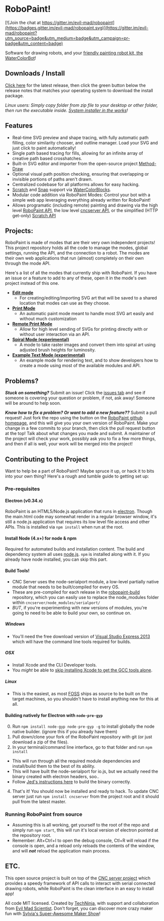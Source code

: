 RoboPaint!
=============

[![Join the chat at https://gitter.im/evil-mad/robopaint](https://badges.gitter.im/evil-mad/robopaint.svg)](https://gitter.im/evil-mad/robopaint?utm_source=badge&utm_medium=badge&utm_campaign=pr-badge&utm_content=badge)

Software for drawing robots, and your
[friendly painting robot kit, the WaterColorBot](http://watercolorbot.com)!

## Downloads / Install
[Click here](https://github.com/evil-mad/robopaint/releases/latest) for the
latest release, then click the green button below the release notes that matches
your operating system to download the install package.

*Linux users: Simply copy folder from zip file to your desktop or other folder,
then run the executable inside.
[System installer in the works](https://github.com/evil-mad/robopaint/issues/73)!*


## Features
 * Real-time SVG preview and shape tracing, with fully automatic path filling,
color similarity chooser, and outline manager. Load your SVG and just click to
paint automatically!
 * Single path based tracing for fills, allowing for an infinite array of
creative path based crosshatches.
 * Built-in SVG editor and importer from the open-source project
[Method-Draw](https://github.com/duopixel/Method-Draw)
 * Optional visual path position checking, ensuring that overlapping or
invisible portions of paths aren't drawn.
 * Centralized codebase for all platforms allows for easy hacking.
 * [Scratch](http://scratch.mit.edu/) and [Snap](http://snap.berkeley.edu)
support via [WaterColorBlocks](https://github.com/evil-mad/WaterColorBlocks).
 * Modular code addition via RoboPaint Modes:
Control your bot with a simple web app leveraging everything already written for
RoboPaint!
 * Allows programatic (including remote) painting and drawing via the high level [RoboPaint API](https://github.com/evil-mad/robopaint-mode-remote/blob/master/API.md), the low level [cncserver API](https://github.com/techninja/cncserver/blob/master/API.md), or the simplified (HTTP get-only) [Scratch API](https://github.com/techninja/cncserver/blob/master/SCRATCH.API.md)

## Projects:
RoboPaint is made of modes that are their very own independent projects! This
project repository holds all the code to manage the modes, global settings,
running the API, and the connection to a robot. The modes are their own web
applications that run (almost) completely on their own through the mode API.

Here's a list of all the modes that currently ship with RoboPaint. If you have
an issue or a feature to add to any of these, open it in the mode's own project
instead of this one.
* **[Edit mode](https://github.com/evil-mad/robopaint-mode-edit)**
  * For creating/editing/importing SVG art that will be saved to a shared
  location that modes can use as they choose.
* **[Print Mode](https://github.com/evil-mad/robopaint-mode-print)**
  * An automatic paint mode meant to handle most SVG art easily and without much
  customization
* **[Remote Print Mode](https://github.com/evil-mad/robopaint-mode-remote)**
  * Allow for high level sending of SVGs for printing directly with or without
  user interaction via an API.
* **[Spiral Mode (experimental)](https://github.com/techninja/robopaint-mode-spiral)**
  * A mode to take raster images and convert them into spiral art using adjusted
  brush heights for luminosity.
* **[Example Text Mode (experimental)](https://github.com/techninja/robopaint-mode-example)**
  * An example mode for rendering text, and to show developers how to create a
  mode using most of the available modules and API.

## Problems?
***Stuck on something?*** Submit an issue! Click the
[issues tab](https://github.com/evil-mad/robopaint/issues) and see if someone
is covering your question or problem, if not, ask away! Someone will be around
to help soon.

***Know how to fix a problem? Or want to add a new feature??*** Submit a pull
request! Just fork the repo using the button on the
[RoboPaint github homepage](https://github.com/evil-mad/robopaint), and
this will give you your own version of RoboPaint. Make your change in a few
commits to your branch, then click the pull request button at the top! Talk
about what changes you made and submit. A maintainer of the project will check
your work, possibly ask you to fix a few more things, and then if all is well,
your work will be merged into the project!

## Contributing to the Project
Want to help be a part of RoboPaint? Maybe spruce it up, or hack it to bits into
your own thing? Here's a rough and tumble guide to getting set up:

### Pre-requisites
#### Electron (v0.34.x)
RoboPaint is an HTML5/Node.js application that runs in
[electron](https://electron.atom.io/). Though the main.html
code may somewhat render in a regular browser window, it's still a node.js
application that requires its low level file access and other APIs. This is
installed via `npm install` when run at the root.

#### Install Node (4.x+) for node & npm
Required for automated builds and installation content. The build and
dependency system all uses [node.js](http://nodejs.org). `npm` is installed
along with it. If you already have node installed, you can skip this part.

#### Build Tools!
* CNC Server uses the node-serialport module, a low-level partially native
module that needs to be built/compiled for every OS.
* These are pre-compiled for each release in
the [robopaint-build](https://github.com/evil-mad/robopaint-build/) repository,
which you can easily use to replace the node_modules folder within
`cncserver/node_modules/serialport/`
* *BUT*, if you're experimenting with new versions of modules, you're going to
need to be able to build your own, so continue on.

##### Windows
* You'll need the free download version of
[Visual Studio Express 2013](http://www.microsoft.com/visualstudio/eng/2013-downloads#d-2013-express)
which will have the command line tools required for builds.

##### OSX
* Install Xcode and the CLI Developer tools.
* You _might_ be able to [skip installing Xcode to get the GCC tools alone](http://osxdaily.com/2012/07/06/install-gcc-without-xcode-in-mac-os-x/).

##### Linux
* This is the easiest, as most [FOSS](http://en.wikipedia.org/wiki/FOSS) ships
as source to be built on the target machines, so you shouldn't have to install
anything new for this at all.

#### Building natively for Electron with `node-pre-gyp`
 0. Run `npm install node-gyp node-pre-gyp -g` to install globally the node
native builder. (ignore this if you already have them)
 1. Pull down/clone your fork of the RoboPaint repository with git (or just
download a zip of the files).
 2. In your terminal/command line interface, go to that folder and run
`npm install`
   * This will run through all the required module dependencies and install/build
them to the best of its ability.
   * This will have built the node-serialport for io.js, but we actually need
the binary created with electron headers, soo..
   * Follow [Jed's instructions here](https://gist.github.com/jedthehumanoid/a7f8278e0a37d259adca)
to build the binary correctly.
4. That's it! You should now be installed and ready to hack. To update CNC server
just run `npm install cncserver` from the project root and it should pull from
the latest master.

### Running RoboPaint from source
* Assuming this is all working, get yourself to the root of the repo and simply
run `npm start`, this will run it's local version of electron pointed at the
repository root.
* Remember: Alt+Ctrl+I to open the debug console, Ctl+R will reload if the
console is open, and a reload only reloads the contents of the window, and will
_**not**_ reload the application main process.

## ETC.

This open source project is built on top of the
[CNC server project](http://github.com/techninja/cncserver) which provides
a speedy framework of API calls to interact with serial connected drawing
robots, while RoboPaint is the clean interface in an easy to install app!

All code MIT licensed. Created by [TechNinja](https://github.com/techninja),
with support and collaboration from
[Evil Mad Scientist](http://evilmadscientist.com). Don't forget, you can
discover more crazy maker fun with
[Sylvia's Super-Awesome Maker Show](http://sylviashow.com)!

